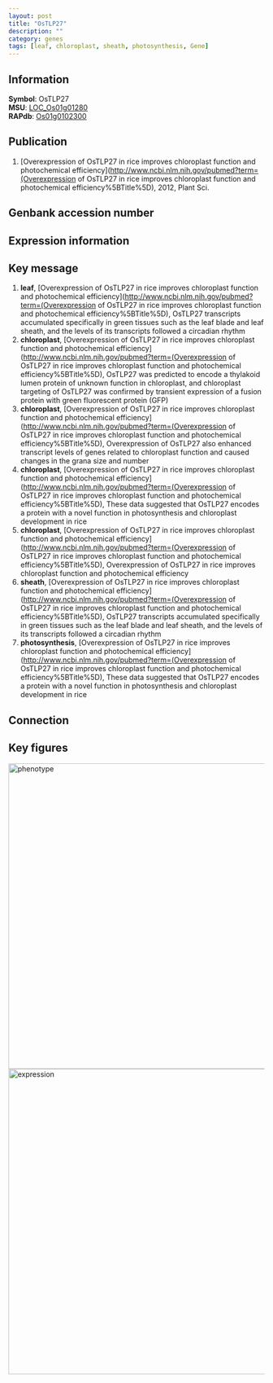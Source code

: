 ```yaml
---
layout: post
title: "OsTLP27"
description: ""
category: genes
tags: [leaf, chloroplast, sheath, photosynthesis, Gene]
---
```


## Information
__Symbol__: OsTLP27  
__MSU__: [LOC_Os01g01280](http://rice.plantbiology.msu.edu/cgi-bin/ORF_infopage.cgi?orf=LOC_Os01g01280)  
__RAPdb__: [Os01g0102300](http://rapdb.dna.affrc.go.jp/viewer/gbrowse_details/irgsp1?name=Os01g0102300)  

## Publication
1. [Overexpression of OsTLP27 in rice improves chloroplast function and photochemical efficiency](http://www.ncbi.nlm.nih.gov/pubmed?term=(Overexpression of OsTLP27 in rice improves chloroplast function and photochemical efficiency%5BTitle%5D), 2012, Plant Sci.

## Genbank accession number

## Expression information

## Key message
1. __leaf__, [Overexpression of OsTLP27 in rice improves chloroplast function and photochemical efficiency](http://www.ncbi.nlm.nih.gov/pubmed?term=(Overexpression of OsTLP27 in rice improves chloroplast function and photochemical efficiency%5BTitle%5D),  OsTLP27 transcripts accumulated specifically in green tissues such as the leaf blade and leaf sheath, and the levels of its transcripts followed a circadian rhythm
2. __chloroplast__, [Overexpression of OsTLP27 in rice improves chloroplast function and photochemical efficiency](http://www.ncbi.nlm.nih.gov/pubmed?term=(Overexpression of OsTLP27 in rice improves chloroplast function and photochemical efficiency%5BTitle%5D),  OsTLP27 was predicted to encode a thylakoid lumen protein of unknown function in chloroplast, and chloroplast targeting of OsTLP27 was confirmed by transient expression of a fusion protein with green fluorescent protein (GFP)
3. __chloroplast__, [Overexpression of OsTLP27 in rice improves chloroplast function and photochemical efficiency](http://www.ncbi.nlm.nih.gov/pubmed?term=(Overexpression of OsTLP27 in rice improves chloroplast function and photochemical efficiency%5BTitle%5D),  Overexpression of OsTLP27 also enhanced transcript levels of genes related to chloroplast function and caused changes in the grana size and number
4. __chloroplast__, [Overexpression of OsTLP27 in rice improves chloroplast function and photochemical efficiency](http://www.ncbi.nlm.nih.gov/pubmed?term=(Overexpression of OsTLP27 in rice improves chloroplast function and photochemical efficiency%5BTitle%5D),  These data suggested that OsTLP27 encodes a protein with a novel function in photosynthesis and chloroplast development in rice
5. __chloroplast__, [Overexpression of OsTLP27 in rice improves chloroplast function and photochemical efficiency](http://www.ncbi.nlm.nih.gov/pubmed?term=(Overexpression of OsTLP27 in rice improves chloroplast function and photochemical efficiency%5BTitle%5D), Overexpression of OsTLP27 in rice improves chloroplast function and photochemical efficiency
6. __sheath__, [Overexpression of OsTLP27 in rice improves chloroplast function and photochemical efficiency](http://www.ncbi.nlm.nih.gov/pubmed?term=(Overexpression of OsTLP27 in rice improves chloroplast function and photochemical efficiency%5BTitle%5D),  OsTLP27 transcripts accumulated specifically in green tissues such as the leaf blade and leaf sheath, and the levels of its transcripts followed a circadian rhythm
7. __photosynthesis__, [Overexpression of OsTLP27 in rice improves chloroplast function and photochemical efficiency](http://www.ncbi.nlm.nih.gov/pubmed?term=(Overexpression of OsTLP27 in rice improves chloroplast function and photochemical efficiency%5BTitle%5D),  These data suggested that OsTLP27 encodes a protein with a novel function in photosynthesis and chloroplast development in rice

## Connection

## Key figures
<img src="http://ricencode.github.io/images/OsTLP27.pheno.png" alt="phenotype"  style="width: 600px;"/>

<img src="http://ricencode.github.io/images/OsTLP27.exp.png" alt="expression"  style="width: 600px;"/>


